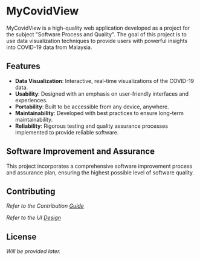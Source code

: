 # MyCovidView

MyCovidView is a high-quality web application developed as a project for the subject "Software Process and Quality". The goal of this project is to use data visualization techniques to provide users with powerful insights into COVID-19 data from Malaysia.

## Features

- **Data Visualization**: Interactive, real-time visualizations of the COVID-19 data.
- **Usability**: Designed with an emphasis on user-friendly interfaces and experiences.
- **Portability**: Built to be accessible from any device, anywhere.
- **Maintainability**: Developed with best practices to ensure long-term maintainability.
- **Reliability**: Rigorous testing and quality assurance processes implemented to provide reliable software.

## Software Improvement and Assurance

This project incorporates a comprehensive software improvement process and assurance plan, ensuring the highest possible level of software quality.

## Contributing

_Refer to the Contribution [Guide](Contribution.md)_

_Refer to the UI [Design](https://www.figma.com/file/6CETUCmncFpjelUamEwxO8/SPQ-Project?type=design&node-id=28-2)_


## License

_Will be provided later._
